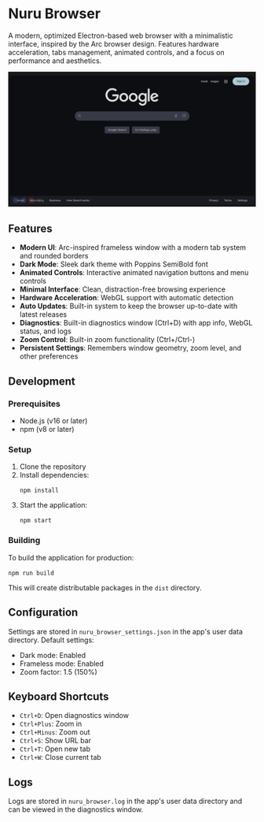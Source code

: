 # Nuru Browser

A modern, optimized Electron-based web browser with a minimalistic interface, inspired by the Arc browser design. Features hardware acceleration, tabs management, animated controls, and a focus on performance and aesthetics.

![Nuru Browser](screenshots/Interface.png)

## Features

- **Modern UI**: Arc-inspired frameless window with a modern tab system and rounded borders
- **Dark Mode**: Sleek dark theme with Poppins SemiBold font
- **Animated Controls**: Interactive animated navigation buttons and menu controls
- **Minimal Interface**: Clean, distraction-free browsing experience
- **Hardware Acceleration**: WebGL support with automatic detection
- **Auto Updates**: Built-in system to keep the browser up-to-date with latest releases
- **Diagnostics**: Built-in diagnostics window (Ctrl+D) with app info, WebGL status, and logs
- **Zoom Control**: Built-in zoom functionality (Ctrl+/Ctrl-)
- **Persistent Settings**: Remembers window geometry, zoom level, and other preferences

## Development

### Prerequisites

- Node.js (v16 or later)
- npm (v8 or later)

### Setup

1. Clone the repository
2. Install dependencies:
   ```
   npm install
   ```
3. Start the application:
   ```
   npm start
   ```

### Building

To build the application for production:

```
npm run build
```

This will create distributable packages in the `dist` directory.

## Configuration

Settings are stored in `nuru_browser_settings.json` in the app's user data directory. Default settings:

- Dark mode: Enabled
- Frameless mode: Enabled
- Zoom factor: 1.5 (150%)

## Keyboard Shortcuts

- `Ctrl+D`: Open diagnostics window
- `Ctrl+Plus`: Zoom in
- `Ctrl+Minus`: Zoom out
- `Ctrl+S`: Show URL bar
- `Ctrl+T`: Open new tab
- `Ctrl+W`: Close current tab

## Logs

Logs are stored in `nuru_browser.log` in the app's user data directory and can be viewed in the diagnostics window.
